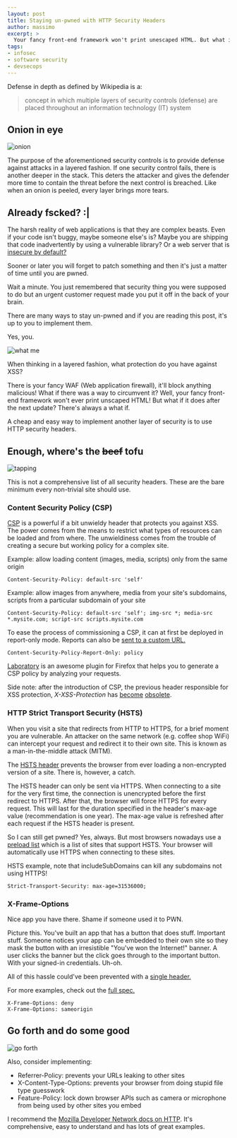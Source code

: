 ```yaml
---
layout: post
title: Staying un-pwned with HTTP Security Headers
author: massimo
excerpt: >
  Your fancy front-end framework won't print unescaped HTML. But what if it does after the next update? To protect your app, you need security layers. Like an onion, each layer means more tears for the attacker. HTTP security headers form one of these layers. Here are the essential security headers for every non-trivial site.
tags:
- infosec
- software security
- devsecops
---
```


Defense in depth as defined by Wikipedia is a:
> concept in which multiple layers of security controls (defense) are placed throughout an information technology (IT) system

## Onion in eye

![onion](/img/http-security-headers/onion.jpg)

The purpose of the aforementioned security controls is to provide defense against attacks in a layered fashion. If one security control fails, there is another deeper in the stack. This deters the attacker and gives the defender more time to contain the threat before the next control is breached. Like when an onion is peeled, every layer brings more tears.

## Already fscked? :|

The harsh reality of web applications is that they are complex beasts. Even if your code isn't buggy, maybe someone else's is? Maybe you are shipping that code inadvertently by using a vulnerable library? Or a web server that is [insecure by default?](https://blog.trendmicro.com/trendlabs-security-intelligence/busting-ghostcat-an-analysis-of-the-apache-tomcat-vulnerability-cve-2020-1938-and-cnvd-2020-10487/)

Sooner or later you will forget to patch something and then it's just a matter of time until you are pwned.

Wait a minute. You just remembered that security thing you were supposed to do but an urgent customer request made you put it off in the back of your brain.

There are many ways to stay un-pwned and if you are reading this post, it's up to you to implement them.

Yes, you.

![what me](/img/http-security-headers/whatme.jpg)

When thinking in a layered fashion, what protection do you have against XSS?

There is your fancy WAF (Web application firewall), it'll block anything malicious! What if there was a way to circumvent it? Well, your fancy front-end framework won't ever print unscaped HTML! But what if it does after the next update? There's always a what if.

A cheap and easy way to implement another layer of security is to use HTTP security headers.

## Enough, where's the ~~beef~~ tofu

![tapping](/img/http-security-headers/tapping.gif)

This is not a comprehensive list of all security headers. These are the bare minimum every non-trivial site should use.

### Content Security Policy (CSP)

[CSP](https://developer.mozilla.org/en-US/docs/Web/HTTP/CSP) is a powerful if a bit unwieldy header that protects you against XSS. The power comes from the means to restrict what types of resources can be loaded and from where. The unwieldiness comes from the trouble of creating a secure but working policy for a complex site. 

Example: allow loading content (images, media, scripts) only from the same origin
```
Content-Security-Policy: default-src 'self'
```
Example: allow images from anywhere, media from your site's subdomains, scripts from a particular subdomain of your site
```
Content-Security-Policy: default-src 'self'; img-src *; media-src *.mysite.com; script-src scripts.mysite.com
```

To ease the process of commissioning a CSP, it can at first be deployed in report-only mode. Reports can also be [sent to a custom URL.](https://developer.mozilla.org/en-US/docs/Web/HTTP/CSP#Enabling_reporting)
```
Content-Security-Policy-Report-Only: policy
```

[Laboratory](https://addons.mozilla.org/en-US/firefox/addon/laboratory-by-mozilla/) is an awesome plugin for Firefox that helps you to generate a CSP policy by analyzing your requests.

Side note: after the introduction of CSP, the previous header responsible for XSS protection, *X-XSS-Protection* has [become](https://groups.google.com/a/chromium.org/forum/#!msg/blink-dev/TuYw-EZhO9g/blGViehIAwAJ) [obsolete](https://blogs.windows.com/windowsexperience/2018/07/25/announcing-windows-10-insider-preview-build-17723-and-build-18204/).

### HTTP Strict Transport Security (HSTS)

When you visit a site that redirects from HTTP to HTTPS, for a brief moment you are vulnerable. An attacker on the same network (e.g. coffee shop WiFi) can intercept your request and redirect it to their own site. This is known as a man-in-the-middle attack (MITM).

The [HSTS header](https://developer.mozilla.org/en-US/docs/Web/HTTP/Headers/Strict-Transport-Security) prevents the browser from ever loading a non-encrypted version of a site. There is, however, a catch.

The HSTS header can only be sent via HTTPS. When connecting to a site for the very first time, the connection is unencrypted before the first redirect to HTTPS. After that, the browser will force HTTPS for every request. This will last for the duration specified in the header's max-age value (recommendation is one year). The max-age value is refreshed after each request if the HSTS header is present.

So I can still get pwned? Yes, always. But most browsers nowadays use a [preload list](https://hstspreload.org/) which is a list of sites that support HSTS. Your browser will automatically use HTTPS when connecting to these sites.

HSTS example, note that includeSubDomains can kill any subdomains not using HTTPS!
```
Strict-Transport-Security: max-age=31536000;
```

### X-Frame-Options

Nice app you have there. Shame if someone used it to PWN.

Picture this. You've built an app that has a button that does stuff. Important stuff. Someone notices your app can be embedded to their own site so they mask the button with an irresistible "You've won the Internet!" banner. A user clicks the banner but the click goes through to the important button. With your signed-in credentials. Uh-oh.

All of this hassle could've been prevented with a [single header.](https://developer.mozilla.org/en-US/docs/Web/HTTP/Headers/X-Frame-Options)

For more examples, check out the [full spec.](https://developer.mozilla.org/en-US/docs/Web/HTTP/Headers/Referrer-Policy)
```
X-Frame-Options: deny
X-Frame-Options: sameorigin
```

## Go forth and do some good

![go forth](/img/http-security-headers/goforth.jpg)

Also, consider implementing:
- Referrer-Policy: prevents your URLs leaking to other sites
- X-Content-Type-Options: prevents your browser from doing stupid file type guesswork
- Feature-Policy: lock down browser APIs such as camera or microphone from being used by other sites you embed

I recommend the [Mozilla Developer Network docs on HTTP](https://developer.mozilla.org/en-US/docs/Web/HTTP). It's comprehensive, easy to understand and has lots of great examples.

